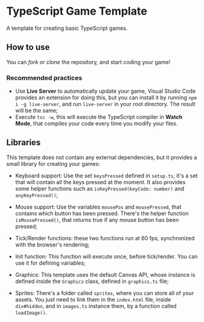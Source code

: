 # TypeScript Game Template

A template for creating basic TypeScript games.

## How to use

You can _fork_ or _clone_ the repository, and start coding your game!

### Recommended practices

- Use **Live Server** to automatically update your game, Visual Studio Code provides an extension for doing this, but you can install it by running `npm i -g live-server`, and run `live-server` in your root directory. The result will be the same;
- Execute `tsc -w`, this will execute the TypeScript compiler in **Watch Mode**, that compiles your code every time you modify your files.

## Libraries

This template does not contain any external dependencies, but it provides a small library for creating your games:

- Keyboard support: Use the set `keysPressed` defined in `setup.ts`, it's a set that will contain all the keys pressed at the moment. It also provides some helper functions such as `isKeyPressed(keyCode: number)` and `anyKeyPressed()`;
- Mouse support: Use the variables `mousePos` and `mousePressed`, that contains which button has been pressed. There's the helper function `isMousePressed()`, that returns true if any mouse button has been pressed;

- Tick/Render functions: these two functions run at 60 fps, synchronized with the browser's rendering;
- Init function: This function will execute once, before tick/render. You can use it for defining variables;

- Graphics: This template uses the default Canvas API, whose instance is defined inside the `Graphics` class, defined in `graphics.ts` file;

- Sprites: There's a folder called `sprites`, where you can store all of your assets. You just need to link them in the `index.html` file, inside `div#hidden`, and in `images.ts` instance them, by a function called `loadImage()`.